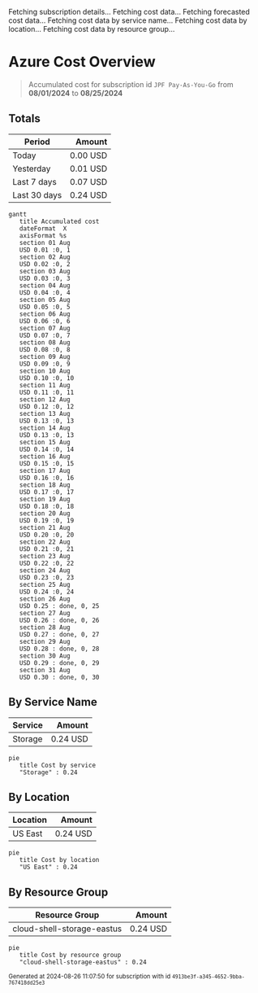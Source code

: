 Fetching subscription details...
Fetching cost data...
Fetching forecasted cost data...
Fetching cost data by service name...
Fetching cost data by location...
Fetching cost data by resource group...
# Azure Cost Overview

> Accumulated cost for subscription id `JPF Pay-As-You-Go` from **08/01/2024** to **08/25/2024**

## Totals

|Period|Amount|
|---|---:|
|Today|0.00 USD|
|Yesterday|0.01 USD|
|Last 7 days|0.07 USD|
|Last 30 days|0.24 USD|

```mermaid
gantt
   title Accumulated cost
   dateFormat  X
   axisFormat %s
   section 01 Aug
   USD 0.01 :0, 1
   section 02 Aug
   USD 0.02 :0, 2
   section 03 Aug
   USD 0.03 :0, 3
   section 04 Aug
   USD 0.04 :0, 4
   section 05 Aug
   USD 0.05 :0, 5
   section 06 Aug
   USD 0.06 :0, 6
   section 07 Aug
   USD 0.07 :0, 7
   section 08 Aug
   USD 0.08 :0, 8
   section 09 Aug
   USD 0.09 :0, 9
   section 10 Aug
   USD 0.10 :0, 10
   section 11 Aug
   USD 0.11 :0, 11
   section 12 Aug
   USD 0.12 :0, 12
   section 13 Aug
   USD 0.13 :0, 13
   section 14 Aug
   USD 0.13 :0, 13
   section 15 Aug
   USD 0.14 :0, 14
   section 16 Aug
   USD 0.15 :0, 15
   section 17 Aug
   USD 0.16 :0, 16
   section 18 Aug
   USD 0.17 :0, 17
   section 19 Aug
   USD 0.18 :0, 18
   section 20 Aug
   USD 0.19 :0, 19
   section 21 Aug
   USD 0.20 :0, 20
   section 22 Aug
   USD 0.21 :0, 21
   section 23 Aug
   USD 0.22 :0, 22
   section 24 Aug
   USD 0.23 :0, 23
   section 25 Aug
   USD 0.24 :0, 24
   section 26 Aug
   USD 0.25 : done, 0, 25
   section 27 Aug
   USD 0.26 : done, 0, 26
   section 28 Aug
   USD 0.27 : done, 0, 27
   section 29 Aug
   USD 0.28 : done, 0, 28
   section 30 Aug
   USD 0.29 : done, 0, 29
   section 31 Aug
   USD 0.30 : done, 0, 30
```

## By Service Name

|Service|Amount|
|---|---:|
|Storage|0.24 USD|

```mermaid
pie
   title Cost by service
   "Storage" : 0.24
```

## By Location

|Location|Amount|
|---|---:|
|US East|0.24 USD|

```mermaid
pie
   title Cost by location
   "US East" : 0.24
```

## By Resource Group

|Resource Group|Amount|
|---|---:|
|cloud-shell-storage-eastus|0.24 USD|

```mermaid
pie
   title Cost by resource group
   "cloud-shell-storage-eastus" : 0.24
```

<sup>Generated at 2024-08-26 11:07:50 for subscription with id `4913be3f-a345-4652-9bba-767418dd25e3`</sup>
